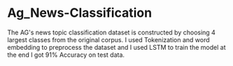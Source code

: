 # Ag_News-Classification
The AG's news topic classification dataset is constructed by choosing 4 largest classes from the original corpus. I used Tokenization and word embedding to preprocess the dataset and I used LSTM to train the model at the end I got 91% Accuracy on test data.
